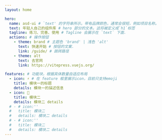 ```yaml
---
layout: home

hero:
  name: asd-ui # `text' 的字符串所示。带有品牌颜色，通常会很短，例如项目名称。
  text: 年轻人自己的组件库 # hero 部分的文本。这将被定义成`h1`标签
  tagline: 练习、完善、使用 # Tagline 会展示在 `text` 下面.
  actions: # 操作按钮
    - theme: brand # 主题色 'brand' | 浅色 'alt'
      text: 快速开始 # 按钮的文案.
      link: /guide/ # 跳转路径
    - theme: alt
      text: 去官网
      link: https://vitepress.vuejs.org/

features: # 功能块，根据具体数量自适应布局
  - icon: ⚡️ # 在 feature 框里展示icon，目前只支持emoji
    title: 模块一的标题
    details: 模块一的描述信息
  - icon: 🖖
    title: 模块二
    details: 模块二 details
  # - # icon:''
  #   title: 模块二
  #   details: 模块二 details
  # - # icon:''
  #   title: 模块二
  #   details: 模块二 details
---
```

